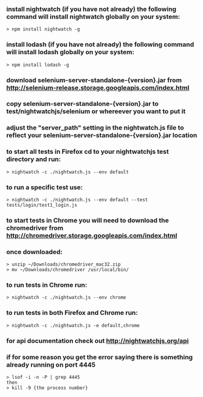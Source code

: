 ### install nightwatch (if you have not already) the following command will install nightwatch globally on your system:
    > npm install nightwatch -g
    
### install lodash (if you have not already) the following command will install lodash globally on your system:
    > npm install lodash -g

### download selenium-server-standalone-{version}.jar from http://selenium-release.storage.googleapis.com/index.html
### copy selenium-server-standalone-{version}.jar to test/nightwatchjs/selenium or whereever you want to put it
### adjust the "server_path" setting in the nightwatch.js file to reflect your selenium-server-standalone-{version}.jar location

### to start all tests in Firefox cd to your nightwatchjs test directory and run:
    > nightwatch -c ./nightwatch.js --env default

### to run a specific test use:
    > nightwatch -c ./nightwatch.js --env default --test tests/login/test1_login.js

### to start tests in Chrome you will need to download the chromedriver from http://chromedriver.storage.googleapis.com/index.html
### once downloaded:
    > unzip ~/Downloads/chromedriver_mac32.zip
    > mv ~/Downloads/chromedriver /usr/local/bin/

### to run tests in Chrome run:
    > nightwatch -c ./nightwatch.js --env chrome

### to run tests in both Firefox and Chrome run:
    > nightwatch -c ./nightwatch.js -e default,chrome

### for api documentation check out http://nightwatchjs.org/api

### if for some reason you get the error saying there is something already running on port 4445
    > lsof -i -n -P | grep 4445
    then
    > kill -9 {the process number}
